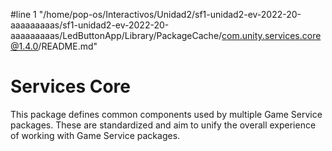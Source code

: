 #line 1 "/home/pop-os/Interactivos/Unidad2/sf1-unidad2-ev-2022-20-aaaaaaaaas/sf1-unidad2-ev-2022-20-aaaaaaaaas/LedButtonApp/Library/PackageCache/com.unity.services.core@1.4.0/README.md"
# Services Core
This package defines common components used by multiple Game Service packages.
These are standardized and aim to unify the overall experience of working with Game Service packages.
